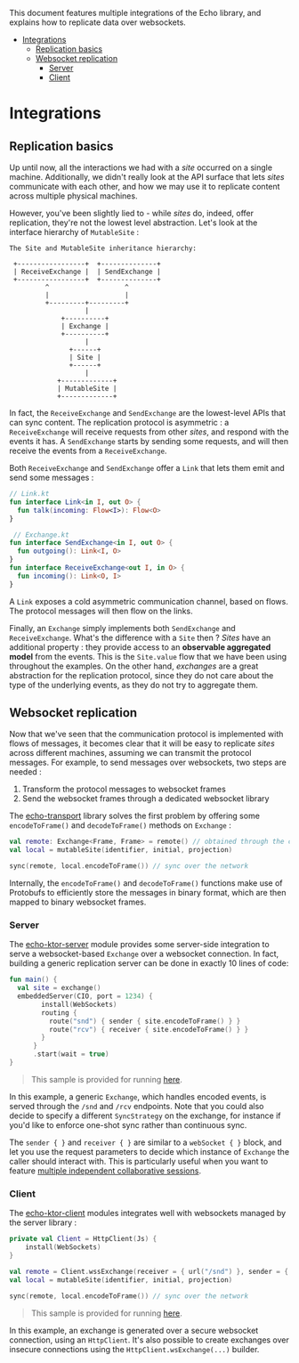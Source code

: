 This document features multiple integrations of the Echo library, and explains how to replicate data over websockets.

<!--- TOC --->
- [Integrations](#integrations)
  - [Replication basics](#replication-basics)
  - [Websocket replication](#websocket-replication)
    - [Server](#server)
    - [Client](#client)
<!--- END --->

# Integrations

## Replication basics

Up until now, all the interactions we had with a _site_ occurred on a single machine. Additionally, we didn't really look at the API surface that lets _sites_ communicate with each other, and how we may use it to replicate content across multiple physical machines.

However, you've been slightly lied to - while _sites_ do, indeed, offer replication, they're not the lowest level abstraction. Let's look at the interface hierarchy of `MutableSite` :

```text
The Site and MutableSite inheritance hierarchy:

 +-----------------+  +--------------+    	               
 | ReceiveExchange |  | SendExchange |                    
 +-----------------+  +--------------+                    
         ^                   ^                            
         |                   |                            
         +---------+---------+                            
                   |                         
             +----------+                                
             | Exchange |                                
             +----------+                                
                   |                                          
               +------+                                  
               | Site |                                  
               +------+                                  
                   |                                     
            +-------------+                               
            | MutableSite |                               
            +-------------+       
```

In fact, the `ReceiveExchange` and `SendExchange` are the lowest-level APIs that can sync content. The replication protocol is asymmetric : a `ReceiveExchange` will receive requests from other _sites_, and respond with the events it has. A `SendExchange` starts by sending some requests, and will then receive the events from a `ReceiveExchange`.

Both `ReceiveExchange` and `SendExchange` offer a `Link` that lets them emit and send some messages :

```kotlin
// Link.kt
fun interface Link<in I, out O> {
  fun talk(incoming: Flow<I>): Flow<O>
}

 // Exchange.kt
fun interface SendExchange<in I, out O> {
  fun outgoing(): Link<I, O>
}
fun interface ReceiveExchange<out I, in O> {
  fun incoming(): Link<O, I>
}
```

A `Link` exposes a cold asymmetric communication channel, based on flows. The protocol messages will then flow on the links.

Finally, an `Exchange` simply implements both `SendExchange` and `ReceiveExchange`. What's the difference with a `Site` then ? _Sites_ have an additional property : they provide access to an **observable aggregated model** from the events. This is the `Site.value` flow that we have been using throughout the examples. On the other hand, _exchanges_ are a great abstraction for the replication protocol, since they do not care about the type of the underlying events, as they do not try to aggregate them.

## Websocket replication

Now that we've seen that the communication protocol is implemented with flows of messages, it becomes clear that it will be easy to replicate _sites_ across different machines, assuming we can transmit the protocol messages. For example, to send messages over websockets, two steps are needed :

1. Transform the protocol messages to websocket frames
2. Send the websocket frames through a dedicated websocket library

The [echo-transport](https://github.com/markdown-party/mono/tree/main/echo-transport) library solves the first problem by offering some `encodeToFrame()` and `decodeToFrame()` methods on `Exchange` :

```kotlin
val remote: Exchange<Frame, Frame> = remote() // obtained through the client or server integrations
val local = mutableSite(identifier, initial, projection)

sync(remote, local.encodeToFrame()) // sync over the network
```

Internally, the `encodeToFrame()` and `decodeToFrame()` functions make use of Protobufs to efficiently store the messages in binary format, which are then mapped to binary websocket frames.

### Server

The [echo-ktor-server](https://github.com/markdown-party/mono/tree/main/echo-ktor-server) module provides some server-side integration to serve a websocket-based `Exchange` over a websocket connection. In fact, building a generic replication server can be done in exactly 10 lines of code:

```kotlin
fun main() {
  val site = exchange()
  embeddedServer(CIO, port = 1234) {
        install(WebSockets)
        routing {
          route("snd") { sender { site.encodeToFrame() } }
          route("rcv") { receiver { site.encodeToFrame() } }
        }
      }
      .start(wait = true)
}
```

> This sample is provided for running [here](https://github.com/markdown-party/mono/tree/main/sample-walkthrough/src/main/kotlin/io/github/alexandrepiveteau/echo/samples/integrations/server/main.kt).

In this example, a generic `Exchange`, which handles encoded events, is served through the `/snd` and `/rcv` endpoints. Note that you could also decide to specify a different `SyncStrategy` on the exchange, for instance if you'd like to enforce one-shot sync rather than continuous sync.

The `sender { }` and `receiver { }` are similar to a `webSocket { }` block, and let you use the request parameters to decide which instance of `Exchange` the caller should interact with. This is particularly useful when you want to feature [multiple independent collaborative sessions](https://github.com/markdown-party/mono/blob/main/markdown-backend/src/main/kotlin/io/github/alexandrepiveteau/markdown/backend/main.kt#L26-L37).

### Client

The [echo-ktor-client](https://github.com/markdown-party/mono/tree/main/echo-ktor-client) modules integrates well with websockets managed by the server library :

```kotlin
private val Client = HttpClient(Js) { 
    install(WebSockets) 
}

val remote = Client.wssExchange(receiver = { url("/snd") }, sender = { url("/rcv") })
val local = mutableSite(identifier, initial, projection)

sync(remote, local.encodeToFrame()) // sync over the network
```

> This sample is provided for running [here](https://github.com/markdown-party/mono/tree/main/sample-walkthrough/src/main/kotlin/io/github/alexandrepiveteau/echo/samples/integrations/client/main.kt).

In this example, an exchange is generated over a secure websocket connection, using an `HttpClient`. It's also possible to create exchanges over insecure connections using the `HttpClient.wsExchange(...)` builder.
